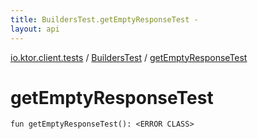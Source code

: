 ```yaml
---
title: BuildersTest.getEmptyResponseTest - 
layout: api
---
```


<div class='api-docs-breadcrumbs'><a href="../index.html">io.ktor.client.tests</a> / <a href="index.html">BuildersTest</a> / <a href="./get-empty-response-test.html">getEmptyResponseTest</a></div>

# getEmptyResponseTest

<div class="signature"><code><span class="keyword">fun </span><span class="identifier">getEmptyResponseTest</span><span class="symbol">(</span><span class="symbol">)</span><span class="symbol">: </span><span class="identifier">&lt;ERROR CLASS&gt;</span></code></div>
